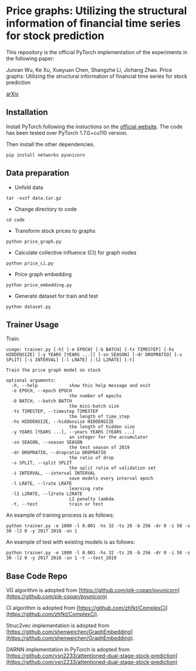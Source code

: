 # Price graphs: Utilizing the structural information of financial time series for stock prediction
This repository is the official PyTorch implementation of the experiments in the following paper:

Junran Wu, Ke Xu, Xueyuan Chen, Shangzhe Li, Jichang Zhao. Price graphs: Utilizing the structural information of financial time series for stock prediction

[arXiv](https://arxiv.org/abs/2106.02522)

## Installation

Install PyTorch following the instuctions on the [official website](https://pytorch.org/). The code has been tested over PyTorch 1.7.0+cu110 version.

Then install the other dependencies.

```
pip install networkx pyunicorn
```

## Data preparation

* Unfold data

```
tar -xvzf data.tar.gz
```

* Change directory to code

```
cd code
```

* Transform stock prices to graphs

```
python price_graph.py
```

* Calculate collective influence (CI) for graph nodes

```
python price_ci.py
```

* Price graph embedding

```
python price_embedding.py
```

* Generate dataset for train and test

```
python dataset.py
```

## Trainer Usage

Train:

```
usage: trainer.py [-h] [-e EPOCH] [-b BATCH] [-ts TIMESTEP] [-hs HIDDENSIZE] [-y YEARS [YEARS ...]] [-sn SEASON] [-dr DROPRATIO] [-s SPLIT] [-i INTERVAL] [-l LRATE] [-l2 L2RATE] [-t]

Train the price graph model on stock

optional arguments:
  -h, --help            show this help message and exit
  -e EPOCH, --epoch EPOCH
                        the number of epochs
  -b BATCH, --batch BATCH
                        the mini-batch size
  -ts TIMESTEP, --timestep TIMESTEP
                        the length of time_step
  -hs HIDDENSIZE, --hiddensize HIDDENSIZE
                        the length of hidden size
  -y YEARS [YEARS ...], --years YEARS [YEARS ...]
                        an integer for the accumulator
  -sn SEASON, --season SEASON
                        the test season of 2019
  -dr DROPRATIO, --dropratio DROPRATIO
                        the ratio of drop
  -s SPLIT, --split SPLIT
                        the split ratio of validation set
  -i INTERVAL, --interval INTERVAL
                        save models every interval epoch
  -l LRATE, --lrate LRATE
                        learning rate
  -l2 L2RATE, --l2rate L2RATE
                        L2 penalty lambda
  -t, --test            train or test
```

An example of training process is as follows:

```
python trainer.py -e 1000 -l 0.001 -hs 32 -ts 20 -b 256 -dr 0 -i 50 -s 30 -l2 0 -y 2017 2018 -sn 1
```

An example of test with existing models is as follows:
```
python trainer.py -e 1000 -l 0.001 -hs 32 -ts 20 -b 256 -dr 0 -i 50 -s 30 -l2 0 -y 2017 2018 -sn 1 -t --test_2019
```

## Base Code Repo

VG algorithm is adopted from [https://github.com/pik-copan/pyunicorn](https://github.com/pik-copan/pyunicorn)

CI algorithm is adopted from [https://github.com/zhfkt/ComplexCi](https://github.com/zhfkt/ComplexCi).

Struc2vec implementation is adopted from [https://github.com/shenweichen/GraphEmbedding](https://github.com/shenweichen/GraphEmbedding).

DARNN implementation in PyTorch is adopted from [https://github.com/ysn2233/attentioned-dual-stage-stock-prediction](https://github.com/ysn2233/attentioned-dual-stage-stock-prediction)



